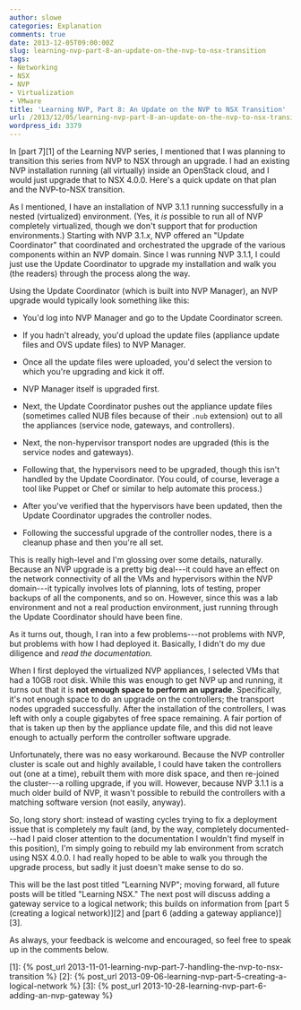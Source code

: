 ```yaml
---
author: slowe
categories: Explanation
comments: true
date: 2013-12-05T09:00:00Z
slug: learning-nvp-part-8-an-update-on-the-nvp-to-nsx-transition
tags:
- Networking
- NSX
- NVP
- Virtualization
- VMware
title: 'Learning NVP, Part 8: An Update on the NVP to NSX Transition'
url: /2013/12/05/learning-nvp-part-8-an-update-on-the-nvp-to-nsx-transition/
wordpress_id: 3379
---
```


In [part 7][1] of the Learning NVP series, I mentioned that I was planning to transition this series from NVP to NSX through an upgrade. I had an existing NVP installation running (all virtually) inside an OpenStack cloud, and I would just upgrade that to NSX 4.0.0. Here's a quick update on that plan and the NVP-to-NSX transition.

As I mentioned, I have an installation of NVP 3.1.1 running successfully in a nested (virtualized) environment. (Yes, it _is_ possible to run all of NVP completely virtualized, though we don't support that for production environments.) Starting with NVP 3.1._x_, NVP offered an "Update Coordinator" that coordinated and orchestrated the upgrade of the various components within an NVP domain. Since I was running NVP 3.1.1, I could just use the Update Coordinator to upgrade my installation and walk you (the readers) through the process along the way.

Using the Update Coordinator (which is built into NVP Manager), an NVP upgrade would typically look something like this:

* You'd log into NVP Manager and go to the Update Coordinator screen.

* If you hadn't already, you'd upload the update files (appliance update files and OVS update files) to NVP Manager.

* Once all the update files were uploaded, you'd select the version to which you're upgrading and kick it off.

* NVP Manager itself is upgraded first.

* Next, the Update Coordinator pushes out the appliance update files (sometimes called NUB files because of their `.nub` extension) out to all the appliances (service node, gateways, and controllers).

* Next, the non-hypervisor transport nodes are upgraded (this is the service nodes and gateways).

* Following that, the hypervisors need to be upgraded, though this isn't handled by the Update Coordinator. (You could, of course, leverage a tool like Puppet or Chef or similar to help automate this process.)

* After you've verified that the hypervisors have been updated, then the Update Coordinator upgrades the controller nodes.

* Following the successful upgrade of the controller nodes, there is a cleanup phase and then you're all set.

This is really high-level and I'm glossing over some details, naturally. Because an NVP upgrade is a pretty big deal---it could have an effect on the network connectivity of all the VMs and hypervisors within the NVP domain---it typically involves lots of planning, lots of testing, proper backups of all the components, and so on. However, since this was a lab environment and not a real production environment, just running through the Update Coordinator should have been fine.

As it turns out, though, I ran into a few problems---not problems with NVP, but problems with how I had deployed it. Basically, I didn't do my due diligence and _read the documentation._

When I first deployed the virtualized NVP appliances, I selected VMs that had a 10GB root disk. While this was enough to get NVP up and running, it turns out that it is **not enough space to perform an upgrade**. Specifically, it's not enough space to do an upgrade on the controllers; the transport nodes upgraded successfully. After the installation of the controllers, I was left with only a couple gigabytes of free space remaining. A fair portion of that is taken up then by the appliance update file, and this did not leave enough to actually perform the controller software upgrade.

Unfortunately, there was no easy workaround. Because the NVP controller cluster is scale out and highly available, I could have taken the controllers out (one at a time), rebuilt them with more disk space, and then re-joined the cluster---a rolling upgrade, if you will. However, because NVP 3.1.1 is a much older build of NVP, it wasn't possible to rebuild the controllers with a matching software version (not easily, anyway).

So, long story short: instead of wasting cycles trying to fix a deployment issue that is completely my fault (and, by the way, completely documented---had I paid closer attention to the documentation I wouldn't find myself in this position), I'm simply going to rebuild my lab environment from scratch using NSX 4.0.0. I had really hoped to be able to walk you through the upgrade process, but sadly it just doesn't make sense to do so.

This will be the last post titled "Learning NVP"; moving forward, all future posts will be titled "Learning NSX." The next post will discuss adding a gateway service to a logical network; this builds on information from [part 5 (creating a logical network)][2] and [part 6 (adding a gateway appliance)][3].

As always, your feedback is welcome and encouraged, so feel free to speak up in the comments below.

[1]: {% post_url 2013-11-01-learning-nvp-part-7-handling-the-nvp-to-nsx-transition %}
[2]: {% post_url 2013-09-06-learning-nvp-part-5-creating-a-logical-network %}
[3]: {% post_url 2013-10-28-learning-nvp-part-6-adding-an-nvp-gateway %}
